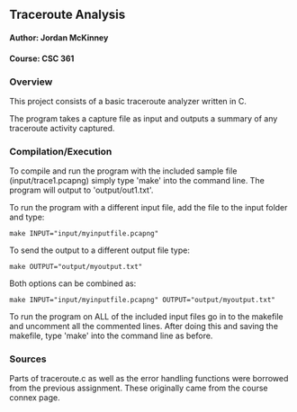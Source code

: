 
## Traceroute Analysis


#### Author: Jordan McKinney

#### Course: CSC 361


### Overview

This project consists of a basic traceroute analyzer written
in C. 

The program takes a capture file as input and outputs a summary
of any traceroute activity captured.


### Compilation/Execution

To compile and run the program with the included sample file
(input/trace1.pcapng) simply type 'make' into the command
line. The program will output to 'output/out1.txt'. 

To run the program with a different input file, add the file 
to the input folder and type:

`make INPUT="input/myinputfile.pcapng"`

To send the output to a different output file type:

`make OUTPUT="output/myoutput.txt"`

Both options can be combined as:

`make INPUT="input/myinputfile.pcapng" OUTPUT="output/myoutput.txt"`

To run the program on ALL of the included input files go in to 
the makefile and uncomment all the commented lines.
After doing this and saving the makefile, type 'make' into 
the command line as before. 


### Sources

Parts of traceroute.c as well as the error handling functions were 
borrowed from the previous assignment. These originally came from 
the course connex page. 